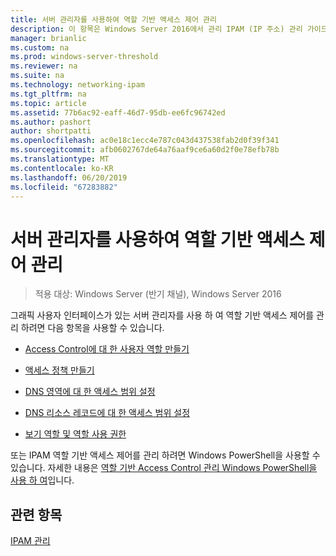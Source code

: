 ```yaml
---
title: 서버 관리자를 사용하여 역할 기반 액세스 제어 관리
description: 이 항목은 Windows Server 2016에서 관리 IPAM (IP 주소) 관리 가이드의 일부입니다.
manager: brianlic
ms.custom: na
ms.prod: windows-server-threshold
ms.reviewer: na
ms.suite: na
ms.technology: networking-ipam
ms.tgt_pltfrm: na
ms.topic: article
ms.assetid: 77b6ac92-eaff-46d7-95db-ee6fc96742ed
ms.author: pashort
author: shortpatti
ms.openlocfilehash: ac0e18c1ecc4e787c043d437538fab2d0f39f341
ms.sourcegitcommit: afb0602767de64a76aaf9ce6a60d2f0e78efb78b
ms.translationtype: MT
ms.contentlocale: ko-KR
ms.lasthandoff: 06/20/2019
ms.locfileid: "67283882"
---
```

# <a name="manage-role-based-access-control-with-server-manager"></a>서버 관리자를 사용하여 역할 기반 액세스 제어 관리

>적용 대상: Windows Server (반기 채널), Windows Server 2016

그래픽 사용자 인터페이스가 있는 서버 관리자를 사용 하 여 역할 기반 액세스 제어를 관리 하려면 다음 항목을 사용할 수 있습니다.  
  
-   [Access Control에 대 한 사용자 역할 만들기](../../technologies/ipam/Create-a-User-Role-for-Access-Control.md)  
  
-   [액세스 정책 만들기](../../technologies/ipam/Create-an-Access-Policy.md)  
  
-   [DNS 영역에 대 한 액세스 범위 설정](../../technologies/ipam/Set-Access-Scope-for-a-DNS-Zone.md)
  
-   [DNS 리소스 레코드에 대 한 액세스 범위 설정](../../technologies/ipam/Set-Access-Scope-for-DNS-Resource-Records.md)
  
-   [보기 역할 및 역할 사용 권한](../../technologies/ipam/View-Roles-and-Role-Permissions.md)
  
또는 IPAM 역할 기반 액세스 제어를 관리 하려면 Windows PowerShell을 사용할 수 있습니다. 자세한 내용은 [역할 기반 Access Control 관리 Windows PowerShell을 사용 하 여](../../technologies/ipam/Manage-Role-Based-Access-Control-with-Windows-PowerShell.md)입니다.
  
## <a name="see-also"></a>관련 항목  
[IPAM 관리](Manage-IPAM.md)  
  


